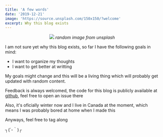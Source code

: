 ```yaml
---
title: 'A few words'
date: '2019-12-21'
image: 'https://source.unsplash.com/150x150/?welcome'
excerpt: Why this blog exists
---
```


<p align="center">
    <img src="https://source.unsplash.com/600x300/?blog"/>
    <i style="color: var(--dark-color-lighter)">random image from unsplash</i>
</p>

I am not sure yet why this blog exists, so far I have the following goals in mind:

- I want to organize my thoughts
- I want to get better at writting

My goals might change and this will be a living thing which will probably get updated with random content.

Feedback is always welcomed, the code for this blog is publicly available at [<u>github</u>](https://github.com/this-fifo/filipeherculano), feel free to open an issue there

Also, it's oficially winter now and I live in Canada at the moment, which means I was probably bored at home when I made this

Anyways, feel free to tag along

┐(´-｀)┌
